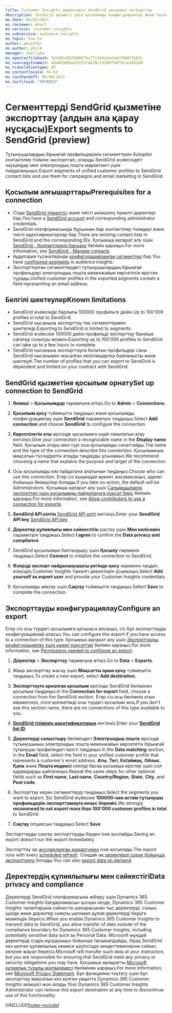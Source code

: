 ```yaml
---
title: Customer Insights деректерін SendGrid нысанына экспорттау
description: SendGrid қызметі үшін қосылымды конфигурациялау және экспорттау жолы туралы ақпарат.
ms.date: 03/03/2021
ms.reviewer: mhart
ms.service: customer-insights
ms.subservice: audience-insights
ms.topic: how-to
author: pkieffer
ms.author: philk
manager: shellyha
ms.openlocfilehash: 5d3d61d2b5b68079c7717e41dee5a2f698f2b62c
ms.sourcegitcommit: e8e03309ba2515374a70c132d0758f3e1e1851d0
ms.translationtype: HT
ms.contentlocale: kk-KZ
ms.lasthandoff: 05/04/2021
ms.locfileid: "5976923"
---
```

# <a name="export-segments-to-sendgrid-preview"></a><span data-ttu-id="00ad8-103">Сегменттерді SendGrid қызметіне экспорттау (алдын ала қарау нұсқасы)</span><span class="sxs-lookup"><span data-stu-id="00ad8-103">Export segments to SendGrid (preview)</span></span>

<span data-ttu-id="00ad8-104">Тұтынушылардың бірыңғай профильдерінің сегменттерін Autopilot контактілер тізіміне экспорттап, оларды SendGrid жүйесіндегі науқандар мен электрондық пошта маркетингі үшін пайдаланыңыз.</span><span class="sxs-lookup"><span data-stu-id="00ad8-104">Export segments of unified customer profiles to SendGrid contact lists and use them for campaigns and email marketing in SendGrid.</span></span> 

## <a name="prerequisites-for-a-connection"></a><span data-ttu-id="00ad8-105">Қосылым алғышарттары</span><span class="sxs-lookup"><span data-stu-id="00ad8-105">Prerequisites for a connection</span></span>

-   <span data-ttu-id="00ad8-106">Сізде [SendGrid тіркелгісі](https://sendgrid.com/) және тиісті әкімшінің тіркелгі деректері бар.</span><span class="sxs-lookup"><span data-stu-id="00ad8-106">You have a [SendGrid account](https://sendgrid.com/) and corresponding administrator credentials.</span></span>
-   <span data-ttu-id="00ad8-107">SendGrid платформасында бұрыннан бар контактілер тізімдері және тиісті идентификаторлар бар.</span><span class="sxs-lookup"><span data-stu-id="00ad8-107">There are existing contact lists in SendGrid and the corresponding IDs.</span></span> <span data-ttu-id="00ad8-108">Қосымша ақпарат алу үшін [SendGrid - Контактілерді басқару](https://sendgrid.com/docs/ui/managing-contacts/create-and-manage-contacts/#manage-contacts) бөлімін қараңыз.</span><span class="sxs-lookup"><span data-stu-id="00ad8-108">For more information, see [SendGrid - Manage contacts](https://sendgrid.com/docs/ui/managing-contacts/create-and-manage-contacts/#manage-contacts).</span></span>
-   <span data-ttu-id="00ad8-109">Аудитория түсініктерінде [конфигурацияланған сегменттер](segments.md) бар.</span><span class="sxs-lookup"><span data-stu-id="00ad8-109">You have [configured segments](segments.md) in audience insights.</span></span>
-   <span data-ttu-id="00ad8-110">Экспортталған сегменттердегі тұтынушылардың бірыңғай профильдері электрондық пошта мекенжайын көрсететін өрістен тұрады.</span><span class="sxs-lookup"><span data-stu-id="00ad8-110">Unified customer profiles in the exported segments contain a field representing an email address.</span></span>

## <a name="known-limitations"></a><span data-ttu-id="00ad8-111">Белгілі шектеулер</span><span class="sxs-lookup"><span data-stu-id="00ad8-111">Known limitations</span></span>

- <span data-ttu-id="00ad8-112">SendGrid жүйесінде барлығы 100000 профильге дейін.</span><span class="sxs-lookup"><span data-stu-id="00ad8-112">Up to 100'000 profiles in total to SendGrid.</span></span>
- <span data-ttu-id="00ad8-113">SendGrid нысанына экспорттау тек сегменттермен шектеледі.</span><span class="sxs-lookup"><span data-stu-id="00ad8-113">Exporting to SendGrid is limited to segments.</span></span>
- <span data-ttu-id="00ad8-114">SendGrid жүйесіне 100000 дейін профильді экспорттау бірнеше сағатқа созылуы мүмкін.</span><span class="sxs-lookup"><span data-stu-id="00ad8-114">Exporting up to 100'000 profiles to SendGrid can take up to a few hours to complete.</span></span> 
- <span data-ttu-id="00ad8-115">SendGrid нысанына экспорттауға болатын профильдер саны SendGrid нысанымен жасалған келісімшартқа байланысты және шектеулі.</span><span class="sxs-lookup"><span data-stu-id="00ad8-115">The number of profiles that you can export to SendGrid is dependent and limited on your contract with SendGrid.</span></span>

## <a name="set-up-connection-to-sendgrid"></a><span data-ttu-id="00ad8-116">SendGrid қызметіне қосылым орнату</span><span class="sxs-lookup"><span data-stu-id="00ad8-116">Set up connection to SendGrid</span></span>

1. <span data-ttu-id="00ad8-117">**Әкімші** > **Қосылымдар** тармағына өтіңіз.</span><span class="sxs-lookup"><span data-stu-id="00ad8-117">Go to **Admin** > **Connections**.</span></span>

1. <span data-ttu-id="00ad8-118">**Қосылым қосу** түймешігін таңдаңыз және қосылымды конфигурациялау үшін **SendGrid** параметрін таңдаңыз.</span><span class="sxs-lookup"><span data-stu-id="00ad8-118">Select **Add connection** and choose **SendGrid** to configure the connection.</span></span>

1. <span data-ttu-id="00ad8-119">**Көрсетілетін аты** өрісінде қосылымға оңай танылатын атау енгізіңіз.</span><span class="sxs-lookup"><span data-stu-id="00ad8-119">Give your connection a recognizable name in the **Display name** field.</span></span> <span data-ttu-id="00ad8-120">Қосылым атауы мен түрі осы қосылымды сипаттайды.</span><span class="sxs-lookup"><span data-stu-id="00ad8-120">The name and the type of the connection describe this connection.</span></span> <span data-ttu-id="00ad8-121">Қосылымның мақсатын түсіндіретін атауды таңдауды ұсынамыз.</span><span class="sxs-lookup"><span data-stu-id="00ad8-121">We recommend choosing a name that explains the purpose and target of the connection.</span></span>

1. <span data-ttu-id="00ad8-122">Осы қосылымды кім пайдалана алатынын таңдаңыз.</span><span class="sxs-lookup"><span data-stu-id="00ad8-122">Choose who can use this connection.</span></span> <span data-ttu-id="00ad8-123">Егер сіз ешқандай әрекет жасамасаңыз, әдепкі бойынша Әкімшілер болады.</span><span class="sxs-lookup"><span data-stu-id="00ad8-123">If you take no action, the default will be Administrators.</span></span> <span data-ttu-id="00ad8-124">Қосымша ақпарат алу үшін [Салымшыларға экспорттау үшін қосылымды пайдалануға рұқсат беру](connections.md#allow-contributors-to-use-a-connection-for-exports) бөлімін қараңыз.</span><span class="sxs-lookup"><span data-stu-id="00ad8-124">For more information, see [Allow contributors to use a connection for exports](connections.md#allow-contributors-to-use-a-connection-for-exports).</span></span>

1. <span data-ttu-id="00ad8-125">**SendGrid API кілтін** [SendGrid API кілті](https://sendgrid.com/docs/ui/account-and-settings/api-keys/) енгізіңіз.</span><span class="sxs-lookup"><span data-stu-id="00ad8-125">Enter your **SendGrid API key** [SendGrid API key](https://sendgrid.com/docs/ui/account-and-settings/api-keys/).</span></span>

1. <span data-ttu-id="00ad8-126">**Деректер құпиялығы мен сәйкестігін** растау үшін **Мен келісемін** параметрін таңдаңыз.</span><span class="sxs-lookup"><span data-stu-id="00ad8-126">Select **I agree** to confirm the **Data privacy and compliance**.</span></span>

1. <span data-ttu-id="00ad8-127">SendGrid қосылымын баптандыру үшін **Қосылу** пәрменін таңдаңыз.</span><span class="sxs-lookup"><span data-stu-id="00ad8-127">Select **Connect** to initialize the connection to SendGrid.</span></span>

1. <span data-ttu-id="00ad8-128">**Өзіңізді экспорт пайдаланушысы ретінде қосу** пәрменін таңдап, өзіңіздің Customer Insights тіркелгі деректерін ұсыныңыз.</span><span class="sxs-lookup"><span data-stu-id="00ad8-128">Select **Add yourself as export user** and provide your Customer Insights credentials.</span></span>

1. <span data-ttu-id="00ad8-129">Қосылымды аяқтау үшін **Сақтау** түймешігін таңдаңыз.</span><span class="sxs-lookup"><span data-stu-id="00ad8-129">Select **Save** to complete the connection.</span></span>

## <a name="configure-an-export"></a><span data-ttu-id="00ad8-130">Экспорттауды конфигурациялау</span><span class="sxs-lookup"><span data-stu-id="00ad8-130">Configure an export</span></span>

<span data-ttu-id="00ad8-131">Егер сіз осы түрдегі қосылымға қатынаса алсаңыз, сіз бұл экспорттауды конфигурациялай аласыз.</span><span class="sxs-lookup"><span data-stu-id="00ad8-131">You can configure this export if you have access to a connection of this type.</span></span> <span data-ttu-id="00ad8-132">Қосымша ақпарат алу үшін [Экспорттауды конфигурациялау үшін қажет рұқсаттар](export-destinations.md#set-up-a-new-export) бөлімін қараңыз.</span><span class="sxs-lookup"><span data-stu-id="00ad8-132">For more information, see [Permissions needed to configure an export](export-destinations.md#set-up-a-new-export).</span></span>

1. <span data-ttu-id="00ad8-133">**Деректер** > **Экспорттау** тармағына өтіңіз.</span><span class="sxs-lookup"><span data-stu-id="00ad8-133">Go to **Data** > **Exports**.</span></span>

1. <span data-ttu-id="00ad8-134">Жаңа экспорттау жасау үшін **Мақсатты орын қосу** түймешігін таңдаңыз.</span><span class="sxs-lookup"><span data-stu-id="00ad8-134">To create a new export, select **Add destination**.</span></span>

1. <span data-ttu-id="00ad8-135">**Экспорттауға арналған қосылым** өрісінде SendGrid бөлімінен қосылым таңдаңыз.</span><span class="sxs-lookup"><span data-stu-id="00ad8-135">In the **Connection for export** field, choose a connection from the SendGrid section.</span></span> <span data-ttu-id="00ad8-136">Егер сіз осы бөлімнің атын көрмесеңіз, сізге қолжетімді осы түрдегі қосылым жоқ.</span><span class="sxs-lookup"><span data-stu-id="00ad8-136">If you don't see this section name, there are no connections of this type available to you.</span></span>

1. <span data-ttu-id="00ad8-137">**[SendGrid тізімінің идентификаторын](https://sendgrid.com/docs/ui/managing-contacts/create-and-manage-contacts/#manage-contacts)** енгізіңіз.</span><span class="sxs-lookup"><span data-stu-id="00ad8-137">Enter your **[SendGrid list ID](https://sendgrid.com/docs/ui/managing-contacts/create-and-manage-contacts/#manage-contacts)**.</span></span>

1. <span data-ttu-id="00ad8-138">**Деректерді салыстыру** бөліміндегі **Электрондық пошта** өрісінде тұтынушының электрондық пошта мекенжайын көрсететін бірыңғай тұтынушы профиліндегі өрісті таңдаңыз.</span><span class="sxs-lookup"><span data-stu-id="00ad8-138">In the **Data matching** section, in the **Email** field, select the field in your unified customer profile that represents a customer's email address.</span></span> <span data-ttu-id="00ad8-139">**Аты**, **Тегі**, **Ел/аймақ**, **Облыс**, **Қала** және **Пошта индексі** секілді басқа қосымша өрістер үшін сол қадамдарды қайталаңыз.</span><span class="sxs-lookup"><span data-stu-id="00ad8-139">Repeat the same steps for other optional fields such as **First name**, **Last name**, **Country/Region**, **State**, **City**, and **Post code**.</span></span>

1. <span data-ttu-id="00ad8-140">Экспорттау керек сегменттерді таңдаңыз.</span><span class="sxs-lookup"><span data-stu-id="00ad8-140">Select the segments you want to export.</span></span> <span data-ttu-id="00ad8-141">Біз SendGrid жүйесіне **100000-нан астам тұтынушы профильдерін экспорттамауға кеңес береміз**.</span><span class="sxs-lookup"><span data-stu-id="00ad8-141">We strongly **recommend to not export more than 100'000 customer profiles in total** to SendGrid.</span></span> 

1. <span data-ttu-id="00ad8-142">**Сақтау** опциясын таңдаңыз.</span><span class="sxs-lookup"><span data-stu-id="00ad8-142">Select **Save**.</span></span>

<span data-ttu-id="00ad8-143">Экспорттауды сақтау экспорттауды бірден іске қоспайды.</span><span class="sxs-lookup"><span data-stu-id="00ad8-143">Saving an export doesn't run the export immediately.</span></span>

<span data-ttu-id="00ad8-144">Экспорттау әр [жоспарланған жаңартумен](system.md#schedule-tab) іске қосылады.</span><span class="sxs-lookup"><span data-stu-id="00ad8-144">The export runs with every [scheduled refresh](system.md#schedule-tab).</span></span> <span data-ttu-id="00ad8-145">Сондай-ақ [деректерді сұрау бойынша экспорттауға](export-destinations.md#run-exports-on-demand) болады.</span><span class="sxs-lookup"><span data-stu-id="00ad8-145">You can also [export data on demand](export-destinations.md#run-exports-on-demand).</span></span> 

## <a name="data-privacy-and-compliance"></a><span data-ttu-id="00ad8-146">Деректердің құпиялылығы мен сәйкестігі</span><span class="sxs-lookup"><span data-stu-id="00ad8-146">Data privacy and compliance</span></span>

<span data-ttu-id="00ad8-147">Деректерді SendGrid платформасына жіберу үшін Dynamics 365 Customer Insights бағдарламасын қосқан кезде, Dynamics 365 Customer Insights талаптарына сәйкестік шекарасынан тыс деректерді, соның ішінде жеке деректер сияқты ықтимал құпия деректерді беруге мүмкіндік бересіз.</span><span class="sxs-lookup"><span data-stu-id="00ad8-147">When you enable Dynamics 365 Customer Insights to transmit data to SendGrid, you allow transfer of data outside of the compliance boundary for Dynamics 365 Customer Insights, including potentially sensitive data such as Personal Data.</span></span> <span data-ttu-id="00ad8-148">Microsoft мұндай деректерді сіздің нұсқауыңыз бойынша тасымалдайды, бірақ SendGrid кез келген құпиялылық немесе қауіпсіздік міндеттемелеріне сәйкес келуіне жауап бересіз.</span><span class="sxs-lookup"><span data-stu-id="00ad8-148">Microsoft will transfer such data at your instruction, but you are responsible for ensuring that SendGrid meet any privacy or security obligations you may have.</span></span> <span data-ttu-id="00ad8-149">Қосымша ақпаратты [Microsoft құпиялық туралы мәлімдемесі](https://go.microsoft.com/fwlink/?linkid=396732) бөлімінен қараңыз.</span><span class="sxs-lookup"><span data-stu-id="00ad8-149">For more information, see [Microsoft Privacy Statement](https://go.microsoft.com/fwlink/?linkid=396732).</span></span>
<span data-ttu-id="00ad8-150">Бұл функцияны тоқтату үшін бұл экспорттау мақсатын кез келген уақытта Dynamics 365 Customer Insights әкімшісі жоя алады.</span><span class="sxs-lookup"><span data-stu-id="00ad8-150">Your Dynamics 365 Customer Insights Administrator can remove this export destination at any time to discontinue use of this functionality.</span></span>


[!INCLUDE[footer-include](../includes/footer-banner.md)]
